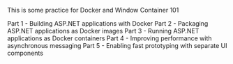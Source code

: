 This is some practice for Docker and Window Container 101

Part 1 - Building ASP.NET applications with Docker
Part 2 - Packaging ASP.NET applications as Docker images
Part 3 - Running ASP.NET applications as Docker containers
Part 4 - Improving performance with asynchronous messaging
Part 5 - Enabling fast prototyping with separate UI components
